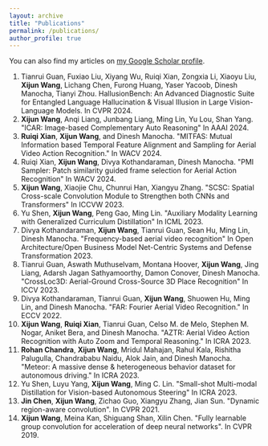 ```yaml
---
layout: archive
title: "Publications"
permalink: /publications/
author_profile: true
---
```


  <div class="wordwrap">You can also find my articles on <a href="https://scholar.google.com/citations?user=KlqOhiUAAAAJ&hl=en">my Google Scholar profile</a>.</div>



1. Tianrui Guan, Fuxiao Liu, Xiyang Wu, Ruiqi Xian, Zongxia Li, Xiaoyu Liu, **Xijun Wang**, Lichang Chen, Furong Huang, Yaser Yacoob, Dinesh Manocha, Tianyi Zhou. HallusionBench: An Advanced Diagnostic Suite for Entangled Language Hallucination & Visual Illusion in Large Vision-Language Models. In CVPR 2024. 
2. **Xijun Wang**, Anqi Liang, Junbang Liang, Ming Lin, Yu Lou, Shan Yang. "ICAR: Image-based Complementary Auto Reasoning" In AAAI 2024.
3. **Ruiqi Xian**, **Xijun Wang**, and Dinesh Manocha. "MITFAS: Mutual Information based Temporal Feature Alignment and Sampling for Aerial Video Action Recognition."  In WACV 2024.
4. Ruiqi Xian, **Xijun Wang**, Divya Kothandaraman, Dinesh Manocha. "PMI Sampler: Patch similarity guided frame selection for Aerial Action Recognition" In WACV 2024.
5. **Xijun Wang**, Xiaojie Chu, Chunrui Han, Xiangyu Zhang. "SCSC: Spatial Cross-scale Convolution Module to Strengthen both CNNs and Transformers" In ICCVW 2023.
6. Yu Shen, **Xijun Wang**, Peng Gao, Ming Lin. "Auxiliary Modality Learning with Generalized Curriculum Distillation" In ICML 2023.
7. Divya Kothandaraman, **Xijun Wang**, Tianrui Guan, Sean Hu, Ming Lin, Dinesh Manocha. "Frequency-based aerial video recognition" In Open Architecture/Open Business Model Net-Centric Systems and Defense Transformation 2023.
8. Tianrui Guan, Aswath Muthuselvam, Montana Hoover, **Xijun Wang**, Jing Liang, Adarsh Jagan Sathyamoorthy, Damon Conover, Dinesh Manocha. "CrossLoc3D: Aerial-Ground Cross-Source 3D Place Recognition" In ICCV 2023.
9. Divya Kothandaraman, Tianrui Guan, **Xijun Wang**, Shuowen Hu, Ming Lin, and Dinesh Manocha. "FAR: Fourier Aerial Video Recognition." In ECCV 2022.
10. **Xijun Wang**, **Ruiqi Xian**, Tianrui Guan, Celso M. de Melo, Stephen M. Nogar, Aniket Bera, and Dinesh Manocha. "AZTR: Aerial Video Action Recognition with Auto Zoom and Temporal Reasoning." In ICRA 2023.
11. **Rohan Chandra**, **Xijun Wang**, Mridul Mahajan, Rahul Kala, Rishitha Palugulla, Chandrababu Naidu, Alok Jain, and Dinesh Manocha. "Meteor: A massive dense & heterogeneous behavior dataset for autonomous driving." In ICRA 2023.
12. Yu Shen, Luyu Yang, **Xijun Wang**, Ming C. Lin. "Small-shot Multi-modal Distillation for Vision-based Autonomous Steering" In ICRA 2023.
13. **Jin Chen**, **Xijun Wang**, Zichao Guo, Xiangyu Zhang, Jian Sun. "Dynamic region-aware convolution". In CVPR 2021.
14. **Xijun Wang**, Meina Kan, Shiguang Shan, Xilin Chen. "Fully learnable group convolution for acceleration of deep neural networks". In CVPR 2019.
